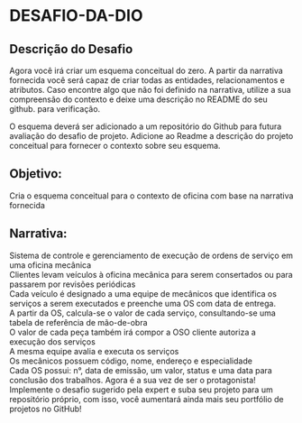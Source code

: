 # DESAFIO-DA-DIO
## Descrição do Desafio
Agora você irá criar um esquema conceitual do zero. A partir da narrativa fornecida você será capaz de criar todas as entidades, relacionamentos e atributos. Caso encontre algo que não foi definido na narrativa, utilize a sua compreensão do contexto e deixe uma descrição no README do seu github. para verificação.

O esquema deverá ser adicionado a um repositório do Github para futura avaliação do desafio de projeto. Adicione ao Readme a descrição do projeto conceitual para fornecer o contexto sobre seu esquema.

## Objetivo:
Cria o esquema conceitual para o contexto de oficina com base na narrativa fornecida

## Narrativa:
Sistema de controle e gerenciamento de execução de ordens de serviço em uma oficina mecânica
<br/>
Clientes levam veículos à oficina mecânica para serem consertados ou para passarem por revisões  periódicas
<br/>
Cada veículo é designado a uma equipe de mecânicos que identifica os serviços a serem executados e preenche uma OS com data de entrega.
<br/>
A partir da OS, calcula-se o valor de cada serviço, consultando-se uma tabela de referência de mão-de-obra
<br/>
O valor de cada peça também irá compor a OSO cliente autoriza a execução dos serviços
<br/>
A mesma equipe avalia e executa os serviços
<br/>
Os mecânicos possuem código, nome, endereço e especialidade
<br/>
Cada OS possui: n°, data de emissão, um valor, status e uma data para conclusão dos trabalhos.
Agora é a sua vez de ser o protagonista! Implemente o desafio sugerido pela expert e suba seu projeto para um repositório próprio, com isso, você aumentará ainda mais seu portfólio de projetos no GitHub!
